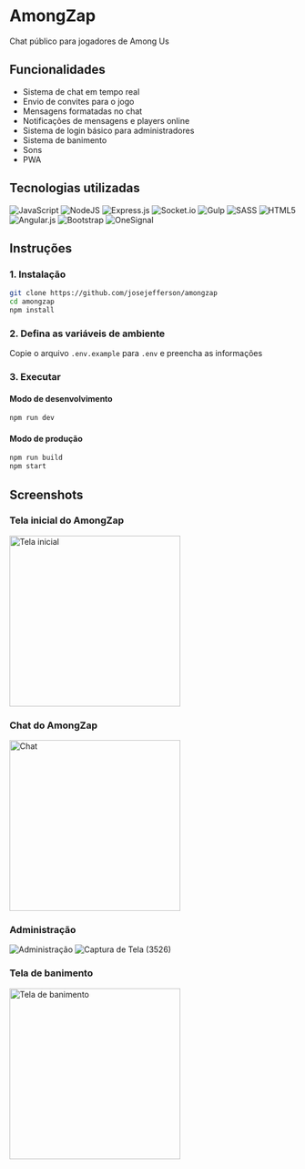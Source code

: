 # AmongZap
Chat público para jogadores de Among Us

## Funcionalidades

- Sistema de chat em tempo real
- Envio de convites para o jogo
- Mensagens formatadas no chat
- Notificações de mensagens e players online
- Sistema de login básico para administradores
- Sistema de banimento
- Sons
- PWA

## Tecnologias utilizadas

![JavaScript](https://img.shields.io/badge/javascript-%23323330.svg?style=for-the-badge&logo=javascript&logoColor=%23F7DF1E)
![NodeJS](https://img.shields.io/badge/node.js-6DA55F?style=for-the-badge&logo=node.js&logoColor=white)
![Express.js](https://img.shields.io/badge/express.js-%23404d59.svg?style=for-the-badge&logo=express&logoColor=%2361DAFB)
![Socket.io](https://img.shields.io/badge/Socket.io-black?style=for-the-badge&logo=socket.io&badgeColor=010101)
![Gulp](https://img.shields.io/badge/GULP-%23CF4647.svg?style=for-the-badge&logo=gulp&logoColor=white)
![SASS](https://img.shields.io/badge/SASS-hotpink.svg?style=for-the-badge&logo=SASS&logoColor=white)
![HTML5](https://img.shields.io/badge/html5-%23E34F26.svg?style=for-the-badge&logo=html5&logoColor=white)
![Angular.js](https://img.shields.io/badge/angular.js-%23E23237.svg?style=for-the-badge&logo=angularjs&logoColor=white)
![Bootstrap](https://img.shields.io/badge/bootstrap-%238511FA.svg?style=for-the-badge&logo=bootstrap&logoColor=white)
![OneSignal](https://img.shields.io/badge/OneSignal-%23de494b.svg?style=for-the-badge&logoColor=%23202124)

## Instruções
### 1. Instalação
```bash
git clone https://github.com/josejefferson/amongzap
cd amongzap
npm install
```

### 2. Defina as variáveis de ambiente
Copie o arquivo `.env.example` para `.env` e preencha as informações

### 3. Executar
#### Modo de desenvolvimento
```bash
npm run dev
```

#### Modo de produção
```bash
npm run build
npm start
```

## Screenshots
### Tela inicial do AmongZap
<img src="https://github.com/josejefferson/amongzap/assets/52979246/32fb0799-2e1d-4475-b2b5-63043b10302f" alt="Tela inicial" width="300" />

### Chat do AmongZap
<img src="https://github.com/josejefferson/amongzap/assets/52979246/709da35a-ba32-4cad-b388-418a398e1ec3" alt="Chat" width="300" />

### Administração
![Administração](https://github.com/josejefferson/amongzap/assets/52979246/8da4f57a-1339-4ac8-81f4-48eda4c58087)
![Captura de Tela (3526)](https://github.com/josejefferson/amongzap/assets/52979246/ddb63e67-3549-4685-95aa-b60f7d5e1da1)

### Tela de banimento
<img src="https://github.com/josejefferson/amongzap/assets/52979246/482c830a-33a3-4bfd-92f1-390809139223" alt="Tela de banimento" width="300" />
